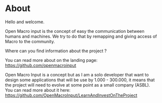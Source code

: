 # About

Hello and welcome.

Open Macro input is the concept of easy the communication between humans and machines. We try to do that by remapping and giving access of Macro to the community. 

Where can you find information about the project ?  

You can read more about on the landing page:  
https://github.com/openmacroinput  


Open Macro Input is a concept but as I am a solo developer that want to design some applications that will be use by 1.000 - 300.000, it means that the project will need to evolve at some point as a small company (ASBL).  
You can read more about it here:  
https://github.com/OpenMacroInput/LearnAndInvestOnTheProject